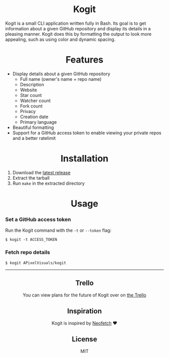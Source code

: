 <h1 align="center">Kogit</h1>

Kogit is a small CLI application written fully in Bash. Its goal is to get information about a given GitHub repository and display its details in a pleasing manner. Kogit does this by formatting the output to look more appealing, such as using color and dynamic spacing.

<h1 align="center">Features</h1>

- Display details about a given GitHub repository
  - Full name (owner's name + repo name)
  - Description
  - Website
  - Star count
  - Watcher count
  - Fork count
  - Privacy
  - Creation date
  - Primary language
- Beautiful formatting
- Support for a GitHub access token to enable viewing your private repos and a better ratelimit

<h1 align="center">Installation</h1>

1. Download the [latest release](https://github.com/APixelVisuals/kogit/archive/0.1.tar.gz)
2. Extract the tarball
3. Run `make` in the extracted directory

<h1 align="center">Usage</h1>

### Set a GitHub access token
Run the Kogit command with the `-t` or `--token` flag:
```
$ kogit -t ACCESS_TOKEN
```

### Fetch repo details
```
$ kogit APixelVisuals/kogit
```

---

<h2 align="center">Trello</h2>
<p align="center">You can view plans for the future of Kogit over on <a href="https://trello.com/b/F1qB0bdK/kogit">the Trello</a></p>

<h2 align="center">Inspiration</h2>
<p align="center">Kogit is inspired by <a href="https://github.com/dylanaraps/neofetch">Neofetch</a> ❤</p>

<h2 align="center">License</h2>
<p align="center">MIT</p>